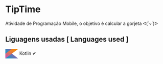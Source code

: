 # TipTime 
<p>Atividade de Programação Mobile, o objetivo é calcular a gorjeta ᕙ(`▿´)ᕗ</p>

## Liguagens usadas [ Languages used ]

<p><img align="center" alt="Carlos-KOTLIN" height="30" width="40" src="https://raw.githubusercontent.com/devicons/devicon/master/icons/kotlin/kotlin-original.svg">           Kotlin <!--❤️--> ✔</p>
